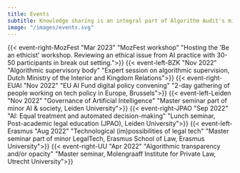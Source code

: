 ```yaml
---
title: Events
subtitle: Knowledge sharing is an integral part of Algorithm Audit's mission. Members of our team speak at events. [<span style="color:#005aa7"> Reach out</span>](/index.html#contactform) to discuss contributions.
image: "/images/events.svg"
---
```

{{< event-right-MozFest "Mar 2023" "MozFest workshop" "Hosting the 'Be an ethicist' workshop. Reviewing an ethical issue from AI practice with 30-50 participants in break out setting.">}}
{{< event-left-BZK "Nov 2022" "Algorithmic supervisory body" "Expert session on algorithmic supervision, Dutch Ministry of the Interior and Kingdom Relations">}}
{{< event-right-EUAI "Nov 2022" "EU AI Fund digital policy convening" "2-day gathering of people working on tech policy in Europe, Brussels">}}
{{< event-left-Leiden "Nov 2022" "Governance of Artificial Intelligence" "Master seminar part of minor AI & society, Leiden University">}}
{{< event-right-JPAO "Sep 2022" "AI: Equal treatment and automated decision-making" "Lunch seminar, Post-academic legal education (JPAO), Leiden University">}}
{{< event-left-Erasmus "Aug 2022" "Technological (im)possibilities of legal tech" "Master seminar part of minor LegalTech, Erasmus School of Law, Erasmus University">}}
{{< event-right-UU "Apr 2022" "Algorithmic transparency and/or opacity" "Master seminar, Molengraaff Institute for Private Law, Utrecht University">}}